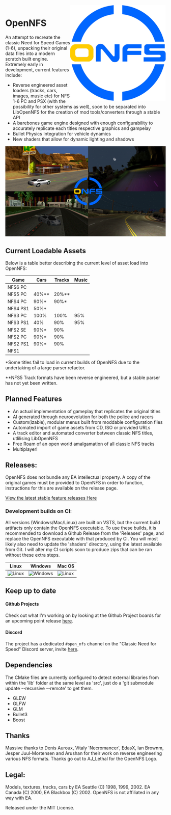 </table><img src="resources/ui/menu/images/logo.png" align="right" height="300" width="300"/>

# OpenNFS 
  
An attempt to recreate the classic Need for Speed Games (1-6), unpacking their original data files into a modern scratch built engine. Extremely early in development, current features include:
 
  * Reverse engineered asset loaders (tracks, cars, images, music etc) for NFS 1-6 PC and PSX (with the possibility for other systems as well), soon to be separated into LibOpenNFS for the creation of mod tools/converters through a stable API
  * A barebones game engine designed with enough configurability to accurately replicate each titles respective graphics and gampelay
  * Bullet Physics Integration for vehicle dynamics
  * New shaders that allow for dynamic lighting and shadows

![Screenshot](doc/BuildProgress.png)  

## Current Loadable Assets

Below is a table better describing the current level of asset load into OpenNFS:

| Game     | Cars | Tracks | Music |
|----------|------|--------|-------|
| NFS6 PC  |      |        |       |
| NFS5 PC  | 40%**| 20%**  |       |
| NFS4 PC  | 90%* | 90%*   |       |
| NFS4 PS1 | 50%* |        |       |
| NFS3 PC  | 100% | 100%   | 95%   |
| NFS3 PS1 | 40%  | 90%    | 95%   |
| NFS2 SE  | 90%* | 90%    |       |
| NFS2 PC  | 90%* | 90%    |       |
| NFS2 PS1 | 90%* | 90%    |       |
| NFS1     |      |        |       |

\*Some titles fail to load in current builds of OpenNFS due to the undertaking of a large parser refactor. 

\*\*NFS5 Track formats have been reverse engineered, but a stable parser has not yet been written.
  
## Planned Features

  * An actual implementation of gameplay that replicates the original titles
  * AI generated through neuroevolution for both the police and racers
  * Custom(izable), modular menus built from moddable configuration files
  * Automated import of game assets from CD, ISO or provided URLs
  * A track editor and automated converter between classic NFS titles, utlilising LibOpenNFS
  * Free Roam of an open world amalgamation of all classic NFS tracks
  * Multiplayer!

## Releases:

OpenNFS does not bundle any EA intellectual property. A copy of the original games must be provided to OpenNFS in order to function, instructions for this are available on the release page.

[View the latest stable feature releases Here](https://github.com/AmrikSadhra/OpenNFS/releases)

### Development builds on CI:

All versions (Windows/Mac/Linux) are built on VSTS, but the current build artifacts only contain the OpenNFS executable. To use these builds, it is recommended to download a Github Release from the 'Releases' page, and replace the OpenNFS executable with that produced by CI. You will most likely also need to update the 'shaders' directory, using the latest available from Git. I will alter my CI scripts soon to produce zips that can be ran without these extra steps. 

|Linux|Windows|Mac OS|
|-----|-------|------|
|![Linux](https://type2labs.visualstudio.com/OpenNFS/_apis/build/status/OpenNFS.OpenNFS?branchName=main&amp;jobName=Linux)|![Windows](https://type2labs.visualstudio.com/OpenNFS/_apis/build/status/OpenNFS.OpenNFS?branchName=main&amp;jobName=Windows_gcc)|![Linux](https://type2labs.visualstudio.com/OpenNFS/_apis/build/status/OpenNFS.OpenNFS?branchName=main&amp;jobName=Mac)|

## Keep up to date

#### Github Projects

Check out what I'm working on by looking at the Github Project boards for an upcoming point release [here](https://github.com/OpenNFS/OpenNFS/projects "Github Projects Page").

#### Discord

The project has a dedicated ```#open_nfs``` channel on the "Classic Need for Speed" Discord server, invite [here](https://discord.gg/xndfVZy "Discord Invite").

## Dependencies

The CMake files are currently configured to detect external libraries from within the 'lib' folder at the same level as 'src', just do a 'git submodule update --recursive --remote' to get them.

* GLEW 
* GLFW
* GLM 
* Bullet3
* Boost

## Thanks

Massive thanks to Denis Auroux, Vitaly 'Necromancer', EdasX, Ian Brownm, Jesper Juul-Mortensen and Arushan for their work on reverse engineering various NFS formats.
Thanks go out to AJ_Lethal for the OpenNFS Logo.

## Legal:
Models, textures, tracks, cars by EA Seattle (C) 1998, 1999, 2002. EA Canada (C) 2000, EA Blackbox (C) 2002.
OpenNFS is not affiliated in any way with EA.

Released under the MIT License.

